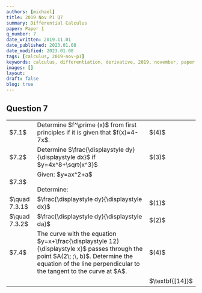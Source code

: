 ```yaml
---
authors: [michael]
title: 2019 Nov P1 Q7
summary: Differential Calculus
paper: Paper 1
q_number: 7
date_written: 2019.11.01
date_published: 2023.01.08
date_modified: 2023.01.08
tags: [calculus, 2019-nov-p1]
keywords: calculus, differentiation, derivative, 2019, november, paper 1
images: []
layout:
draft: false
blog: true
---
```


## Question 7

<table className="border-collapse">
  <tbody>
    <tr>
      <td>$7.1$</td>
      <td>Determine $f^\prime (x)$ from first principles if it is given that $f(x)=4-7x$.</td>
      <td>$(4)$</td>
    </tr>
    <tr>
      <td>$7.2$</td>
      <td>Determine $\frac{\displaystyle dy}{\displaystyle dx}$ if $y=4x^8+\sqrt{x^3}$</td>
      <td>$(3)$</td>
    </tr> 
    <tr>
      <td>$7.3$</td>
      <td>Given: $y=ax^2+a$<br></br>Determine:</td>
      <td></td>
    </tr>
    <tr>
      <td>$\quad 7.3.1$</td>
      <td>$\frac{\displaystyle dy}{\displaystyle dx}$</td>
      <td>$(1)$</td>
    </tr>
    <tr>
      <td>$\quad 7.3.2$</td>
      <td>$\frac{\displaystyle dy}{\displaystyle da}$</td>
      <td>$(2)$</td>
    </tr>
    <tr>
      <td>$7.4$</td>
      <td>The curve with the equation $y=x+\frac{\displaystyle 12}{\displaystyle x}$ passes through the point $A(2\; ;\, b)$. Determine the equation of the line perpendicular to the tangent to the curve at $A$.</td>
      <td>$(4)$</td>
    </tr>
    <tr>
      <td></td>
      <td></td>
      <td>$\textbf{[14]}$</td>
    </tr>
  </tbody>
</table>
